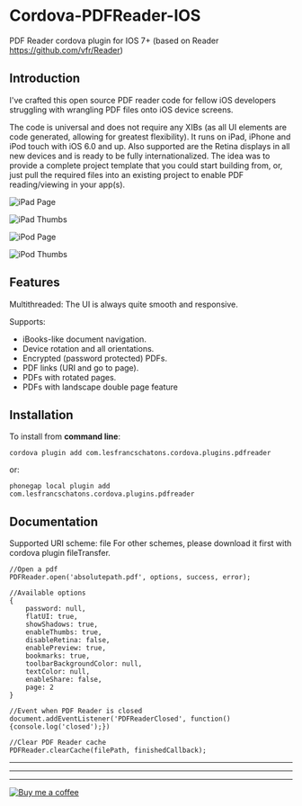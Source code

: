 Cordova-PDFReader-IOS
==================

PDF Reader cordova plugin for IOS 7+ (based on Reader https://github.com/vfr/Reader)

Introduction
------------

I've crafted this open source PDF reader code for fellow iOS
developers struggling with wrangling PDF files onto iOS device
screens.

The code is universal and does not require any XIBs (as all UI
elements are code generated, allowing for greatest flexibility).
It runs on iPad, iPhone and iPod touch with iOS 6.0 and up. Also
supported are the Retina displays in all new devices and is ready
to be fully internationalized. The idea was to provide a complete
project template that you could start building from, or, just pull
the required files into an existing project to enable PDF
reading/viewing in your app(s).

![iPad Page](http://i.imgur.com/jaeCPz1.png)

![iPad Thumbs](http://i.imgur.com/1b4kY9s.png)

![iPod Page](http://i.imgur.com/y8wWRDN.png)

![iPod Thumbs](http://i.imgur.com/nddT2RP.png)


Features
------------

Multithreaded: The UI is always quite smooth and responsive.

Supports:

 - iBooks-like document navigation.
 - Device rotation and all orientations.
 - Encrypted (password protected) PDFs.
 - PDF links (URI and go to page).
 - PDFs with rotated pages.
 - PDFs with landscape double page feature

Installation
------------

To install from **command line**:

    cordova plugin add com.lesfrancschatons.cordova.plugins.pdfreader

or:

    phonegap local plugin add com.lesfrancschatons.cordova.plugins.pdfreader


Documentation
-------------

Supported URI scheme: file
For other schemes, please download it first with cordova plugin fileTransfer.

    //Open a pdf
    PDFReader.open('absolutepath.pdf', options, success, error);

    //Available options
    {
        password: null,
        flatUI: true,
        showShadows: true,
        enableThumbs: true,
        disableRetina: false,
        enablePreview: true,
        bookmarks: true,
        toolbarBackgroundColor: null,
        textColor: null,
        enableShare: false,
        page: 2
    }

    //Event when PDF Reader is closed
    document.addEventListener('PDFReaderClosed', function() {console.log('closed');})

    //Clear PDF Reader cache
    PDFReader.clearCache(filePath, finishedCallback);




----------
----------
----------

[![Buy me a coffee](http://ko-fi.com/img/button-1.png)](https://www.paypal.com/cgi-bin/webscr?cmd=_s-xclick&hosted_button_id=WJP9FB4YJKXZ2)